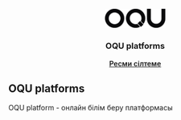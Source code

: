 <p align="center">
  <img 
    src="/public/full-light.svg" 
    alt="OQU platforms Logo" width="120">
</p>
<h3 align="center">OQU platforms</h3>
<p align="center">
    <a href="https://oquplatforms.com" style="font-weight: 600">Ресми сілтеме</a>
</p>


## OQU platforms
OQU platform - онлайн білім беру платформасы
